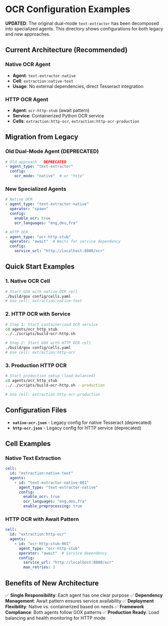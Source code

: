 # OCR Configuration Examples

**UPDATED**: The original dual-mode `text-extractor` has been decomposed into specialized agents. This directory shows configurations for both legacy and new approaches.

## Current Architecture (Recommended)

### Native OCR Agent
- **Agent**: `text-extractor-native`
- **Cell**: `extraction:native-text`
- **Usage**: No external dependencies, direct Tesseract integration

### HTTP OCR Agent
- **Agent**: `ocr-http-stub` (await pattern)
- **Service**: Containerized Python OCR service
- **Cells**: `extraction:http-ocr`, `extraction:http-ocr-production`

## Migration from Legacy

### Old Dual-Mode Agent (DEPRECATED)
```yaml
# Old approach - DEPRECATED
- agent_type: "text-extractor"
  config:
    ocr_mode: "native"  # or "http"
```

### New Specialized Agents
```yaml
# Native OCR
- agent_type: "text-extractor-native"
  operator: "spawn"
  config:
    enable_ocr: true
    ocr_languages: "eng,deu,fra"

# HTTP OCR
- agent_type: "ocr-http-stub"
  operator: "await"  # Waits for service dependency
  config:
    service_url: "http://localhost:8080/ocr"
```

## Quick Start Examples

### 1. Native OCR Cell
```bash
# Start GOX with native OCR cell
./build/gox config/cells.yaml
# Use cell: extraction:native-text
```

### 2. HTTP OCR with Service
```bash
# Step 1: Start containerized OCR service
cd agents/ocr_http_stub
../../scripts/build-ocr-http.sh

# Step 2: Start GOX with HTTP OCR cell
./build/gox config/cells.yaml
# Use cell: extraction:http-ocr
```

### 3. Production HTTP OCR
```bash
# Start production setup (load-balanced)
cd agents/ocr_http_stub
../../scripts/build-ocr-http.sh --production

# Use cell: extraction:http-ocr-production
```

## Configuration Files

- **`native-ocr.json`** - Legacy config for native Tesseract (deprecated)
- **`http-ocr.json`** - Legacy config for HTTP service (deprecated)

## Cell Examples

### Native Text Extraction
```yaml
cell:
  id: "extraction:native-text"
  agents:
    - id: "text-extractor-native-001"
      agent_type: "text-extractor-native"
      config:
        enable_ocr: true
        ocr_languages: "eng,deu,fra"
        enable_preprocessing: true
```

### HTTP OCR with Await Pattern
```yaml
cell:
  id: "extraction:http-ocr"
  agents:
    - id: "ocr-http-stub-001"
      agent_type: "ocr-http-stub"
      operator: "await"  # Service dependency
      config:
        service_url: "http://localhost:8080/ocr"
        max_retries: 3
```

## Benefits of New Architecture

✅ **Single Responsibility**: Each agent has one clear purpose
✅ **Dependency Management**: Await pattern ensures service availability
✅ **Deployment Flexibility**: Native vs. containerized based on needs
✅ **Framework Compliance**: Both agents follow GOX patterns
✅ **Production Ready**: Load balancing and health monitoring for HTTP mode